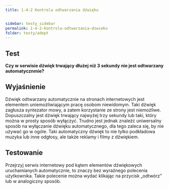 ```yaml
---
title: 1-4-2 Kontrola odtwarzania dźwięku


sidebar: testy_sidebar
permalink: 1-4-2-Kontrola-odtwarzania-dzwieku
folder: testy/adept
---
```


## Test
**Czy w serwisie dźwięk trwający dłużej niż 3 sekundy nie jest odtwarzany automatycznmie?**

## Wyjaśnienie
Dźwięk odtwarzany automatycznie na stronach internetowych jest elementem uniemożliwiającym pracę osobom niewidomym. Taki dźwięk zagłusza syntezator mowy, a zatem korzystanie ze strony jest niemożliwe. Dopuszczalny jest dźwięk trwający najwyżej trzy sekundy lub taki, który można w prosty sposób wyłączyć. Trudno jest jednak znaleźć uniwersalny sposób na wyłączanie dźwięku automatycznego, dla tego zaleca się, by nie używać go w ogóle. Taki automatyczny dźwięk to nie tylko podkładowa muzyka lub inne odgłosy, ale także reklamy i filmy z dźwiękiem.

## Testowanie
Przejrzyj serwis internetowy pod kątem elementów dźwiękowych uruchamianych automatycznie, to znaczy bez wyraźnego polecenia użytkownika. Takie polecenie można wydać klikając na przycisk „odtwórz” lub w analogiczny sposób.
